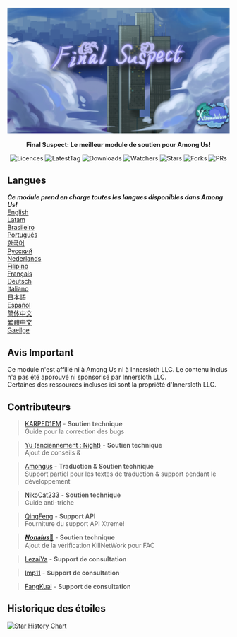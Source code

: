 ﻿<div align="center">

![FS-XW](Assets/LogoWithTeam.png)

**Final Suspect: Le meilleur module de soutien pour Among Us!**

<img src="https://badgen.net/github/license/XtremeWave/FinalSuspect" alt="Licences">
<img src="https://badgen.net/github/tag/XtremeWave/FinalSuspect" alt="LatestTag">
<img src="https://badgen.net/github/assets-dl/XtremeWave/FinalSuspect" alt="Downloads">
<img src="https://badgen.net/github/watchers/XtremeWave/FinalSuspect" alt="Watchers">
<img src="https://badgen.net/github/stars/XtremeWave/FinalSuspect" alt="Stars">
<img src="https://badgen.net/github/forks/XtremeWave/FinalSuspect" alt="Forks">
<img src="https://badgen.net/github/prs/XtremeWave/FinalSuspect" alt="PRs">

</div>

## Langues
***Ce module prend en charge toutes les langues disponibles dans Among Us!***<br>
[English](README.md) <br>
[Latam](README_es_LA.md)<br>
[Brasileiro](README_pt_BR.md)<br>
[Português](README_pt.md)<br>
[한국어](README_ko.md)<br>
[Русский](README_ru.md)<br>
[Nederlands](README_nl.md)<br>
[Filipino](README_tl.md)<br>
[Français](README_fr.md)<br>
[Deutsch](README_de.md)<br>
[Italiano](README_it.md)<br>
[日本語](README_ja.md)<br>
[Español](README_es.md)<br>
[简体中文](README_zh.md)<br>
[繁體中文](README_zh_CHT.md)<br>
[Gaeilge](README_ga.md)<br>

## Avis Important
Ce module n'est affilié ni à Among Us ni à Innersloth LLC. Le contenu inclus n'a pas été approuvé ni sponsorisé par Innersloth LLC.<br>
Certaines des ressources incluses ici sont la propriété d'Innersloth LLC.

## Contributeurs
>[KARPED1EM](https://github.com/KARPED1EM) - **Soutien technique**<br>
>Guide pour la correction des bugs

>[Yu (anciennement : Night)](https://github.com/Night-GUA) - **Soutien technique**<br>
>Ajout de conseils &

>[Amongus](https://github.com/XiezibanWrite) - **Traduction & Soutien technique**<br>
>Support partiel pour les textes de traduction & support pendant le développement

>[NikoCat233](https://github.com/NikoCat233) - **Soutien technique**<br>
>Guide anti-triche

> [QingFeng](https://github.com/QingFeng-awa) - **Support API**<br>
>Fourniture du support API Xtreme!

>[𝑵𝒐𝒏𝒂𝒍𝒖𝒔🍥](https://github.com/Reborn5537) - **Soutien technique**<br>
>Ajout de la vérification KillNetWork pour FAC

>[LezaiYa](https://github.com/LezaiYa1) - **Support de consultation**

>[Imp11](https://github.com/dabao40) - **Support de consultation**

>[FangKuai](https://github.com/FangKuaiYa) - **Support de consultation**

## Historique des étoiles
[![Star History Chart](https://api.star-history.com/svg?repos=XtremeWave/FinalSuspect&type=Date)](https://star-history.com/#XtremeWave/FinalSuspect&Date)